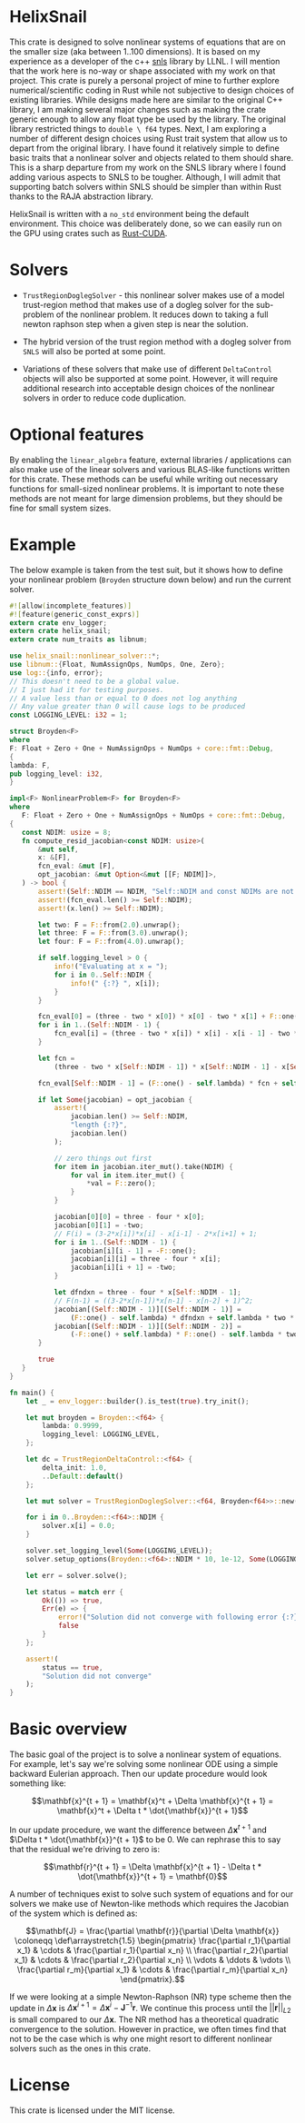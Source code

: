 # HelixSnail
This crate is designed to solve nonlinear systems of equations that are on the smaller size (aka between 1..100 dimensions). It is based on my experience as a developer of the c++ [snls](https://github.com/LLNL/SNLS) library by LLNL. I will mention that the work here is no-way or shape associated with my work on that project. This crate is purely a personal project of mine to further explore numerical/scientific coding in Rust while not subjective to design choices of existing libraries. While designs made here are similar to the original C++ library, I am making several major changes such as making the crate generic enough to allow any float type be used by the library. The original library restricted things to `double \ f64` types. Next, I am exploring a number of different design choices using Rust trait system that allow us to depart from the original library. I have found it relatively simple to define basic traits that a nonlinear solver and objects related to them should share. This is a sharp departure from my work on the SNLS library where I found adding various aspects to SNLS to be tougher. Although, I will admit that supporting batch solvers within SNLS should be simpler than within Rust thanks to the RAJA abstraction library.

HelixSnail is written with a `no_std` environment being the default environment. This choice was deliberately done, so we can easily run on the GPU using crates such as [Rust-CUDA](https://github.com/Rust-GPU/Rust-CUDA).

# Solvers

* `TrustRegionDoglegSolver` - this nonlinear solver makes use of a model trust-region method that makes use of a dogleg solver for the sub-problem of the nonlinear problem. It reduces down to taking a full newton raphson step when a given step is near the solution.

* The hybrid version of the trust region method with a dogleg solver from `SNLS` will also be ported at some point.

* Variations of these solvers that make use of different `DeltaControl` objects will also be supported at some point. However, it will require additional research into acceptable design choices of the nonlinear solvers in order to reduce code duplication.

# Optional features
By enabling the `linear_algebra` feature, external libraries / applications can also make use of the linear solvers and various BLAS-like functions written for this crate. These methods can be useful while writing out necessary functions for small-sized nonlinear problems. It is important to note these methods are not meant for large dimension problems, but they should be fine for small system sizes.

# Example
The below example is taken from the test suit, but it shows how to define your nonlinear problem (`Broyden` structure down below) and run the current solver.

 ```rust
 #![allow(incomplete_features)]
 #![feature(generic_const_exprs)]
 extern crate env_logger;
 extern crate helix_snail;
 extern crate num_traits as libnum;

 use helix_snail::nonlinear_solver::*;
 use libnum::{Float, NumAssignOps, NumOps, One, Zero};
 use log::{info, error};
 // This doesn't need to be a global value.
 // I just had it for testing purposes.
 // A value less than or equal to 0 does not log anything
 // Any value greater than 0 will cause logs to be produced
 const LOGGING_LEVEL: i32 = 1;

 struct Broyden<F>
 where
 F: Float + Zero + One + NumAssignOps + NumOps + core::fmt::Debug,
 {
 lambda: F,
 pub logging_level: i32,
 }

impl<F> NonlinearProblem<F> for Broyden<F>
where
    F: Float + Zero + One + NumAssignOps + NumOps + core::fmt::Debug,
{
    const NDIM: usize = 8;
    fn compute_resid_jacobian<const NDIM: usize>(
        &mut self,
        x: &[F],
        fcn_eval: &mut [F],
        opt_jacobian: &mut Option<&mut [[F; NDIM]]>,
    ) -> bool {
        assert!(Self::NDIM == NDIM, "Self::NDIM and const NDIMs are not equal...");
        assert!(fcn_eval.len() >= Self::NDIM);
        assert!(x.len() >= Self::NDIM);

        let two: F = F::from(2.0).unwrap();
        let three: F = F::from(3.0).unwrap();
        let four: F = F::from(4.0).unwrap();

        if self.logging_level > 0 {
            info!("Evaluating at x = ");
            for i in 0..Self::NDIM {
                info!(" {:?} ", x[i]);
            }
        }

        fcn_eval[0] = (three - two * x[0]) * x[0] - two * x[1] + F::one();
        for i in 1..(Self::NDIM - 1) {
            fcn_eval[i] = (three - two * x[i]) * x[i] - x[i - 1] - two * x[i + 1] + F::one();
        }

        let fcn =
            (three - two * x[Self::NDIM - 1]) * x[Self::NDIM - 1] - x[Self::NDIM - 2] + F::one();

        fcn_eval[Self::NDIM - 1] = (F::one() - self.lambda) * fcn + self.lambda * fcn * fcn;

        if let Some(jacobian) = opt_jacobian {
            assert!(
                jacobian.len() >= Self::NDIM,
                "length {:?}",
                jacobian.len()
            );

            // zero things out first
            for item in jacobian.iter_mut().take(NDIM) {
                for val in item.iter_mut() {
                    *val = F::zero();
                }
            }

            jacobian[0][0] = three - four * x[0];
            jacobian[0][1] = -two;
            // F(i) = (3-2*x[i])*x[i] - x[i-1] - 2*x[i+1] + 1;
            for i in 1..(Self::NDIM - 1) {
                jacobian[i][i - 1] = -F::one();
                jacobian[i][i] = three - four * x[i];
                jacobian[i][i + 1] = -two;
            }

            let dfndxn = three - four * x[Self::NDIM - 1];
            // F(n-1) = ((3-2*x[n-1])*x[n-1] - x[n-2] + 1)^2;
            jacobian[(Self::NDIM - 1)][(Self::NDIM - 1)] =
                (F::one() - self.lambda) * dfndxn + self.lambda * two * dfndxn * fcn;
            jacobian[(Self::NDIM - 1)][(Self::NDIM - 2)] =
                (-F::one() + self.lambda) * F::one() - self.lambda * two * fcn;
        }

        true
    }
}

 fn main() {
     let _ = env_logger::builder().is_test(true).try_init();

     let mut broyden = Broyden::<f64> {
         lambda: 0.9999,
         logging_level: LOGGING_LEVEL,
     };

     let dc = TrustRegionDeltaControl::<f64> {
         delta_init: 1.0,
         ..Default::default()
     };

     let mut solver = TrustRegionDoglegSolver::<f64, Broyden<f64>>::new(&dc, &mut broyden);

     for i in 0..Broyden::<f64>::NDIM {
         solver.x[i] = 0.0;
     }

     solver.set_logging_level(Some(LOGGING_LEVEL));
     solver.setup_options(Broyden::<f64>::NDIM * 10, 1e-12, Some(LOGGING_LEVEL));

     let err = solver.solve();

     let status = match err {
         Ok(()) => true,
         Err(e) => {
             error!("Solution did not converge with following error {:?}", e);
             false
         }
     };

     assert!(
         status == true,
         "Solution did not converge"
     );
 }
 ```

# Basic overview

The basic goal of the project is to solve a nonlinear system of equations. For example, let's say we're solving some nonlinear ODE using a simple backward Eulerian approach. Then our update procedure would look something like:

```math
\mathbf{x}^{t + 1} = \mathbf{x}^t + \Delta \mathbf{x}^{t + 1} =  \mathbf{x}^t + \Delta t * \dot{\mathbf{x}}^{t + 1}
```

In our update procedure, we want the difference between $\Delta \mathbf{x}^{t + 1}$ and $\Delta t * \dot{\mathbf{x}}^{t + 1}$ to be 0. We can rephrase this to say that the residual we're driving to zero is:

```math
\mathbf{r}^{t + 1} =  \Delta \mathbf{x}^{t + 1} - \Delta t * \dot{\mathbf{x}}^{t + 1} = \mathbf{0}
```

A number of techniques exist to solve such system of equations and for our solvers we make use of Newton-like methods which requires the Jacobian of the system which is defined as:

```math
\mathbf{J} = \frac{\partial \mathbf{r}}{\partial \Delta \mathbf{x}} \coloneqq
\def\arraystretch{1.5}
\begin{pmatrix}
\frac{\partial r_1}{\partial x_1} & \cdots & \frac{\partial r_1}{\partial x_n} \\
\frac{\partial r_2}{\partial x_1} & \cdots & \frac{\partial r_2}{\partial x_n} \\
\vdots & \ddots & \vdots \\
\frac{\partial r_m}{\partial x_1} & \cdots & \frac{\partial r_m}{\partial x_n}
\end{pmatrix}.
```

If we were looking at a simple Newton-Raphson (NR) type scheme then the update in $\Delta \mathbf{x}$ is $\Delta \mathbf{x}^{i+1} = \Delta \mathbf{x}^{i} - \mathbf{J}^{-1}\mathbf{r}$. We continue this process until the $|| \mathbf{r} ||_{L2}$ is small compared to our $\Delta \mathbf{x}$. The NR method has a theoretical quadratic convergence to the solution. However in practice, we often times find that not to be the case which is why one might resort to different nonlinear solvers such as the ones in this crate.

 # License

 This crate is licensed under the MIT license.